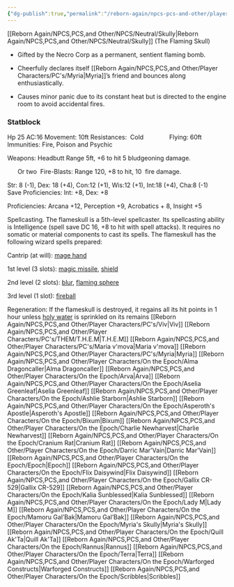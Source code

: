 ```yaml
---
{"dg-publish":true,"permalink":"/reborn-again/npcs-pcs-and-other/player-characters/on-the-epoch/myria-s-skully/"}
---
```


[[Reborn Again/NPCS,PCS,and Other/NPCS/Neutral/Skully\|Reborn Again/NPCS,PCS,and Other/NPCS/Neutral/Skully]] (The Flaming Skull)

- Gifted by the Necro Corp as a permanent, sentient flaming bomb.
    
- Cheerfully declares itself [[Reborn Again/NPCS,PCS,and Other/Player Characters/PC's/Myria\|Myria]]’s friend and bounces along enthusiastically.
    
- Causes minor panic due to its constant heat but is directed to the engine room to avoid accidental fires.
### Statblock


Hp 25 AC:16 Movement: 10ft Resistances:  Cold               Flying: 60ft   Immunities: Fire, Poison and Psychic

Weapons: Headbutt Range 5ft, +6 to hit 5 bludgeoning damage.

      Or two  Fire-Blasts: Range 120, +8 to hit, 10  fire damage.

Str: 8 (-1), Dex: 18 (+4), Con:12 (+1), Wis:12 (+1), Int:18 (+4), Cha:8 (-1)         Save Proficiencies: Int: +8, Dex: +8

Proficiencies: Arcana +12, Perception +9, Acrobatics + 8, Insight +5

  

Spellcasting. The flameskull is a 5th-level spellcaster. Its spellcasting ability is Intelligence (spell save DC 16, +8 to hit with spell attacks). It requires no somatic or material components to cast its spells. The flameskull has the following wizard spells prepared:

Cantrip (at will): [mage hand](https://www.dndbeyond.com/spells/2173-mage-hand)

1st level (3 slots): [magic missile](https://www.dndbeyond.com/spells/2176-magic-missile), [shield](https://www.dndbeyond.com/spells/2247-shield)

2nd level (2 slots): [blur](https://www.dndbeyond.com/spells/2020-blur), [flaming sphere](https://www.dndbeyond.com/spells/2108-flaming-sphere)

3rd level (1 slot): [fireball](https://www.dndbeyond.com/spells/2102-fireball)

  
Regeneration: If the flameskull is destroyed, it regains all its hit points in 1 hour unless [holy water](https://www.dndbeyond.com/equipment/50-holy-water-flask) is sprinkled on its remains
[[Reborn Again/NPCS,PCS,and Other/Player Characters/PC's/Viv\|Viv]]
[[Reborn Again/NPCS,PCS,and Other/Player Characters/PC's/THEM/T.H.E.M\|T.H.E.M]]
[[Reborn Again/NPCS,PCS,and Other/Player Characters/PC's/Maria v'mova\|Maria v'mova]]
[[Reborn Again/NPCS,PCS,and Other/Player Characters/PC's/Myria\|Myria]]
[[Reborn Again/NPCS,PCS,and Other/Player Characters/On the Epoch/Alma Dragoncaller\|Alma Dragoncaller]]
[[Reborn Again/NPCS,PCS,and Other/Player Characters/On the Epoch/Arva\|Arva]]
[[Reborn Again/NPCS,PCS,and Other/Player Characters/On the Epoch/Aselia Greenleaf\|Aselia Greenleaf]]
[[Reborn Again/NPCS,PCS,and Other/Player Characters/On the Epoch/Ashlie Starborn\|Ashlie Starborn]]
[[Reborn Again/NPCS,PCS,and Other/Player Characters/On the Epoch/Asperoth's Apostle\|Asperoth's Apostle]]
[[Reborn Again/NPCS,PCS,and Other/Player Characters/On the Epoch/Bixum\|Bixum]]
[[Reborn Again/NPCS,PCS,and Other/Player Characters/On the Epoch/Charlie Newharvest\|Charlie Newharvest]]
[[Reborn Again/NPCS,PCS,and Other/Player Characters/On the Epoch/Cranium Rat\|Cranium Rat]]
[[Reborn Again/NPCS,PCS,and Other/Player Characters/On the Epoch/Darric Mar'Vain\|Darric Mar'Vain]]
[[Reborn Again/NPCS,PCS,and Other/Player Characters/On the Epoch/Epoch\|Epoch]]
[[Reborn Again/NPCS,PCS,and Other/Player Characters/On the Epoch/Flix Daisywind\|Flix Daisywind]]
[[Reborn Again/NPCS,PCS,and Other/Player Characters/On the Epoch/Gallix CR-529\|Gallix CR-529]]
[[Reborn Again/NPCS,PCS,and Other/Player Characters/On the Epoch/Kalia Sunblessed\|Kalia Sunblessed]]
[[Reborn Again/NPCS,PCS,and Other/Player Characters/On the Epoch/Lady M\|Lady M]]
[[Reborn Again/NPCS,PCS,and Other/Player Characters/On the Epoch/Mamoru Gal’Bak\|Mamoru Gal’Bak]]
[[Reborn Again/NPCS,PCS,and Other/Player Characters/On the Epoch/Myria's Skully\|Myria's Skully]]
[[Reborn Again/NPCS,PCS,and Other/Player Characters/On the Epoch/Quill Ak'Ta\|Quill Ak'Ta]]
[[Reborn Again/NPCS,PCS,and Other/Player Characters/On the Epoch/Rannus\|Rannus]]
[[Reborn Again/NPCS,PCS,and Other/Player Characters/On the Epoch/Terra\|Terra]]
[[Reborn Again/NPCS,PCS,and Other/Player Characters/On the Epoch/Warforged Constructs\|Warforged Constructs]]
[[Reborn Again/NPCS,PCS,and Other/Player Characters/On the Epoch/Scribbles\|Scribbles]]

